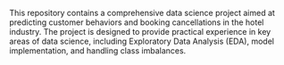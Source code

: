 This repository contains a comprehensive data science project aimed at predicting customer behaviors and booking cancellations in the hotel industry. The project is designed to provide practical experience in key areas of data science, including Exploratory Data Analysis (EDA), model implementation, and handling class imbalances.
